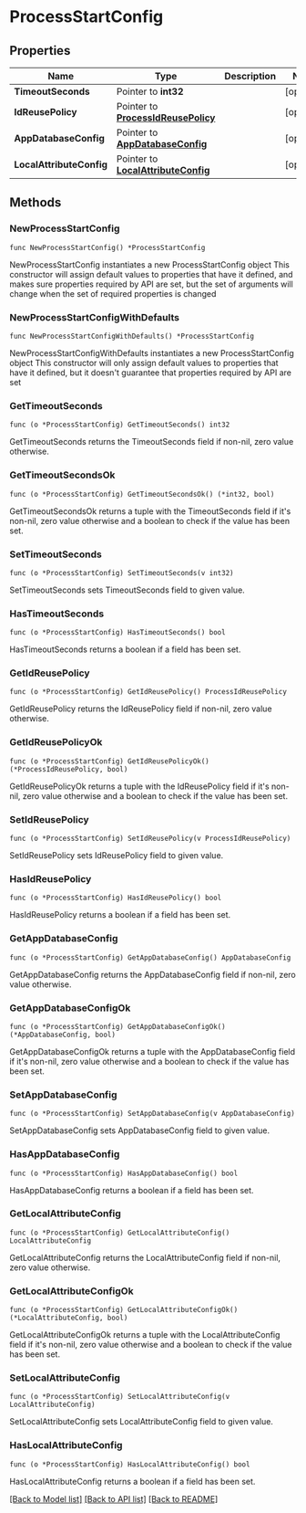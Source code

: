 # ProcessStartConfig

## Properties

Name | Type | Description | Notes
------------ | ------------- | ------------- | -------------
**TimeoutSeconds** | Pointer to **int32** |  | [optional] 
**IdReusePolicy** | Pointer to [**ProcessIdReusePolicy**](ProcessIdReusePolicy.md) |  | [optional] 
**AppDatabaseConfig** | Pointer to [**AppDatabaseConfig**](AppDatabaseConfig.md) |  | [optional] 
**LocalAttributeConfig** | Pointer to [**LocalAttributeConfig**](LocalAttributeConfig.md) |  | [optional] 

## Methods

### NewProcessStartConfig

`func NewProcessStartConfig() *ProcessStartConfig`

NewProcessStartConfig instantiates a new ProcessStartConfig object
This constructor will assign default values to properties that have it defined,
and makes sure properties required by API are set, but the set of arguments
will change when the set of required properties is changed

### NewProcessStartConfigWithDefaults

`func NewProcessStartConfigWithDefaults() *ProcessStartConfig`

NewProcessStartConfigWithDefaults instantiates a new ProcessStartConfig object
This constructor will only assign default values to properties that have it defined,
but it doesn't guarantee that properties required by API are set

### GetTimeoutSeconds

`func (o *ProcessStartConfig) GetTimeoutSeconds() int32`

GetTimeoutSeconds returns the TimeoutSeconds field if non-nil, zero value otherwise.

### GetTimeoutSecondsOk

`func (o *ProcessStartConfig) GetTimeoutSecondsOk() (*int32, bool)`

GetTimeoutSecondsOk returns a tuple with the TimeoutSeconds field if it's non-nil, zero value otherwise
and a boolean to check if the value has been set.

### SetTimeoutSeconds

`func (o *ProcessStartConfig) SetTimeoutSeconds(v int32)`

SetTimeoutSeconds sets TimeoutSeconds field to given value.

### HasTimeoutSeconds

`func (o *ProcessStartConfig) HasTimeoutSeconds() bool`

HasTimeoutSeconds returns a boolean if a field has been set.

### GetIdReusePolicy

`func (o *ProcessStartConfig) GetIdReusePolicy() ProcessIdReusePolicy`

GetIdReusePolicy returns the IdReusePolicy field if non-nil, zero value otherwise.

### GetIdReusePolicyOk

`func (o *ProcessStartConfig) GetIdReusePolicyOk() (*ProcessIdReusePolicy, bool)`

GetIdReusePolicyOk returns a tuple with the IdReusePolicy field if it's non-nil, zero value otherwise
and a boolean to check if the value has been set.

### SetIdReusePolicy

`func (o *ProcessStartConfig) SetIdReusePolicy(v ProcessIdReusePolicy)`

SetIdReusePolicy sets IdReusePolicy field to given value.

### HasIdReusePolicy

`func (o *ProcessStartConfig) HasIdReusePolicy() bool`

HasIdReusePolicy returns a boolean if a field has been set.

### GetAppDatabaseConfig

`func (o *ProcessStartConfig) GetAppDatabaseConfig() AppDatabaseConfig`

GetAppDatabaseConfig returns the AppDatabaseConfig field if non-nil, zero value otherwise.

### GetAppDatabaseConfigOk

`func (o *ProcessStartConfig) GetAppDatabaseConfigOk() (*AppDatabaseConfig, bool)`

GetAppDatabaseConfigOk returns a tuple with the AppDatabaseConfig field if it's non-nil, zero value otherwise
and a boolean to check if the value has been set.

### SetAppDatabaseConfig

`func (o *ProcessStartConfig) SetAppDatabaseConfig(v AppDatabaseConfig)`

SetAppDatabaseConfig sets AppDatabaseConfig field to given value.

### HasAppDatabaseConfig

`func (o *ProcessStartConfig) HasAppDatabaseConfig() bool`

HasAppDatabaseConfig returns a boolean if a field has been set.

### GetLocalAttributeConfig

`func (o *ProcessStartConfig) GetLocalAttributeConfig() LocalAttributeConfig`

GetLocalAttributeConfig returns the LocalAttributeConfig field if non-nil, zero value otherwise.

### GetLocalAttributeConfigOk

`func (o *ProcessStartConfig) GetLocalAttributeConfigOk() (*LocalAttributeConfig, bool)`

GetLocalAttributeConfigOk returns a tuple with the LocalAttributeConfig field if it's non-nil, zero value otherwise
and a boolean to check if the value has been set.

### SetLocalAttributeConfig

`func (o *ProcessStartConfig) SetLocalAttributeConfig(v LocalAttributeConfig)`

SetLocalAttributeConfig sets LocalAttributeConfig field to given value.

### HasLocalAttributeConfig

`func (o *ProcessStartConfig) HasLocalAttributeConfig() bool`

HasLocalAttributeConfig returns a boolean if a field has been set.


[[Back to Model list]](../README.md#documentation-for-models) [[Back to API list]](../README.md#documentation-for-api-endpoints) [[Back to README]](../README.md)


